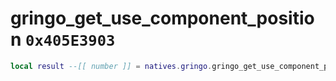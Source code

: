 # gringo_get_use_component_position `0x405E3903`

```lua
local result --[[ number ]] = natives.gringo.gringo_get_use_component_position(_unk0 --[[ number ]], _unk1 --[[ number ]])
```